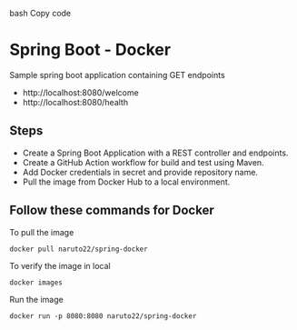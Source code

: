 bash
Copy code
# Spring Boot - Docker

Sample spring boot application containing GET endpoints

- http://localhost:8080/welcome
- http://localhost:8080/health

## Steps

- Create a Spring Boot Application with a REST controller and endpoints.
- Create a GitHub Action workflow for build and test using Maven.
- Add Docker credentials in secret and provide repository name.
- Pull the image from Docker Hub to a local environment.

## Follow these commands for Docker

To pull the image

```
docker pull naruto22/spring-docker
```

To verify the image in local
```
docker images
```

Run the image
```
docker run -p 8080:8080 naruto22/spring-docker
```